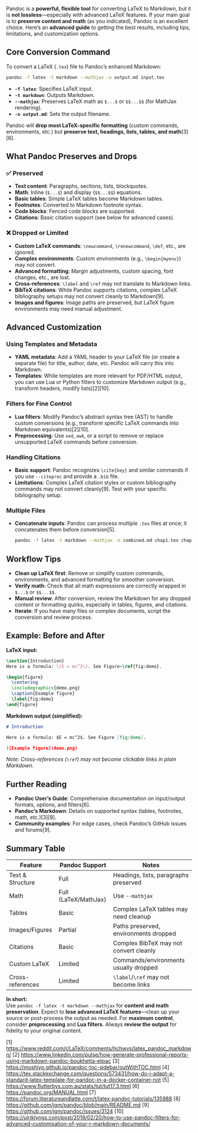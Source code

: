 Pandoc is a **powerful, flexible tool** for converting LaTeX to Markdown, but it is **not lossless**—especially with advanced LaTeX features. If your main goal is to **preserve content and math** (as you indicated), Pandoc is an excellent choice. Here’s an **advanced guide** to getting the best results, including tips, limitations, and customization options.

## Core Conversion Command

To convert a LaTeX (`.tex`) file to Pandoc’s enhanced Markdown:

```sh
pandoc -f latex -t markdown --mathjax -o output.md input.tex
```
- **`-f latex`**: Specifies LaTeX input.
- **`-t markdown`**: Outputs Markdown.
- **`--mathjax`**: Preserves LaTeX math as `$...$` or `$$...$$` (for MathJax rendering).
- **`-o output.md`**: Sets the output filename.

Pandoc will **drop most LaTeX-specific formatting** (custom commands, environments, etc.) but **preserve text, headings, lists, tables, and math**[3][6].

## What Pandoc Preserves and Drops

### ✅ Preserved

- **Text content**: Paragraphs, sections, lists, blockquotes.
- **Math**: Inline (`$...$`) and display (`$$...$$`) equations.
- **Basic tables**: Simple LaTeX tables become Markdown tables.
- **Footnotes**: Converted to Markdown footnote syntax.
- **Code blocks**: Fenced code blocks are supported.
- **Citations**: Basic citation support (see below for advanced cases).

### ❌ Dropped or Limited

- **Custom LaTeX commands**: `\newcommand`, `\renewcommand`, `\def`, etc., are ignored.
- **Complex environments**: Custom environments (e.g., `\begin{myenv}`) may not convert.
- **Advanced formatting**: Margin adjustments, custom spacing, font changes, etc., are lost.
- **Cross-references**: `\label` and `\ref` may not translate to Markdown links.
- **BibTeX citations**: While Pandoc supports citations, complex LaTeX bibliography setups may not convert cleanly to Markdown[9].
- **Images and figures**: Image paths are preserved, but LaTeX figure environments may need manual adjustment.

## Advanced Customization

### Using Templates and Metadata

- **YAML metadata**: Add a YAML header to your LaTeX file (or create a separate file) for title, author, date, etc. Pandoc will carry this into Markdown.
- **Templates**: While templates are more relevant for PDF/HTML output, you can use Lua or Python filters to customize Markdown output (e.g., transform headers, modify lists)[2][10].

### Filters for Fine Control

- **Lua filters**: Modify Pandoc’s abstract syntax tree (AST) to handle custom conversions (e.g., transform specific LaTeX commands into Markdown equivalents)[2][10].
- **Preprocessing**: Use `sed`, `awk`, or a script to remove or replace unsupported LaTeX commands before conversion.

### Handling Citations

- **Basic support**: Pandoc recognizes `\cite{key}` and similar commands if you use `--citeproc` and provide a `.bib` file.
- **Limitations**: Complex LaTeX citation styles or custom bibliography commands may not convert cleanly[9]. Test with your specific bibliography setup.

### Multiple Files

- **Concatenate inputs**: Pandoc can process multiple `.tex` files at once; it concatenates them before conversion[5].
  ```sh
  pandoc -f latex -t markdown --mathjax -o combined.md chap1.tex chap2.tex
  ```

## Workflow Tips

- **Clean up LaTeX first**: Remove or simplify custom commands, environments, and advanced formatting for smoother conversion.
- **Verify math**: Check that all math expressions are correctly wrapped in `$...$` or `$$...$$`.
- **Manual review**: After conversion, review the Markdown for any dropped content or formatting quirks, especially in tables, figures, and citations.
- **Iterate**: If you have many files or complex documents, script the conversion and review process.

## Example: Before and After

**LaTeX input:**
```latex
\section{Introduction}
Here is a formula: \(E = mc^2\). See Figure~\ref{fig:demo}.

\begin{figure}
  \centering
  \includegraphics{demo.png}
  \caption{Example figure}
  \label{fig:demo}
\end{figure}
```

**Markdown output (simplified):**
```markdown
# Introduction

Here is a formula: $E = mc^2$. See Figure [fig:demo].

![Example figure](demo.png)
```
*Note: Cross-references (`\ref`) may not become clickable links in plain Markdown.*

## Further Reading

- **Pandoc User’s Guide**: Comprehensive documentation on input/output formats, options, and filters[6].
- **Pandoc’s Markdown**: Details on supported syntax (tables, footnotes, math, etc.)[3][8].
- **Community examples**: For edge cases, check Pandoc’s GitHub issues and forums[9].

## Summary Table

| Feature               | Pandoc Support           | Notes                                  |
|-----------------------|-------------------------|----------------------------------------|
| Text & Structure      | Full                    | Headings, lists, paragraphs preserved  |
| Math                  | Full (LaTeX/MathJax)    | Use `--mathjax`                        |
| Tables                | Basic                   | Complex LaTeX tables may need cleanup  |
| Images/Figures        | Partial                 | Paths preserved, environments dropped  |
| Citations             | Basic                   | Complex BibTeX may not convert cleanly |
| Custom LaTeX          | Limited                 | Commands/environments usually dropped  |
| Cross-references      | Limited                 | `\label`/`\ref` may not become links   |

**In short:**  
Use `pandoc -f latex -t markdown --mathjax` for **content and math preservation**. Expect to **lose advanced LaTeX features**—clean up your source or post-process the output as needed. For **maximum control**, consider **preprocessing** and **Lua filters**. Always **review the output** for fidelity to your original content.

[1] https://www.reddit.com/r/LaTeX/comments/hchwvs/latex_pandoc_markdown/
[2] https://www.linkedin.com/pulse/how-generate-professional-reports-using-markdown-pandoc-boukhetta-etpac
[3] https://mushiyo.github.io/pandoc-toc-sidebar/outWithTOC.html
[4] https://tex.stackexchange.com/questions/573431/how-do-i-adapt-a-standard-latex-template-for-pandoc-in-a-docker-container-not
[5] https://www.flutterbys.com.au/stats/tut/tut17.3.html
[6] https://pandoc.org/MANUAL.html
[7] https://forum.literatureandlatte.com/t/latex-pandoc-tutorials/135988
[8] https://github.com/jgm/pandoc/blob/main/README.md
[9] https://github.com/jgm/pandoc/issues/3124
[10] https://ulriklyngs.com/post/2019/02/20/how-to-use-pandoc-filters-for-advanced-customisation-of-your-r-markdown-documents/